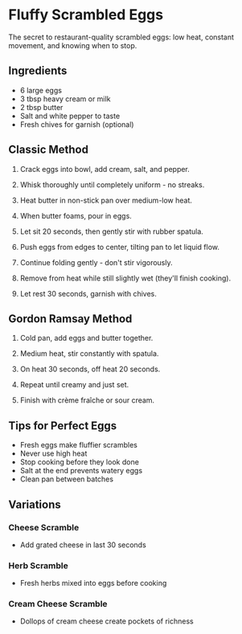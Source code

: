 # Fluffy Scrambled Eggs

The secret to restaurant-quality scrambled eggs: low heat, constant movement, and knowing when to stop.

## Ingredients

- 6 large eggs
- 3 tbsp heavy cream or milk
- 2 tbsp butter
- Salt and white pepper to taste
- Fresh chives for garnish (optional)

## Classic Method

1. Crack eggs into bowl, add cream, salt, and pepper.

2. Whisk thoroughly until completely uniform - no streaks.

3. Heat butter in non-stick pan over medium-low heat.

4. When butter foams, pour in eggs.

5. Let sit 20 seconds, then gently stir with rubber spatula.

6. Push eggs from edges to center, tilting pan to let liquid flow.

7. Continue folding gently - don't stir vigorously.

8. Remove from heat while still slightly wet (they'll finish cooking).

9. Let rest 30 seconds, garnish with chives.

## Gordon Ramsay Method

1. Cold pan, add eggs and butter together.

2. Medium heat, stir constantly with spatula.

3. On heat 30 seconds, off heat 20 seconds.

4. Repeat until creamy and just set.

5. Finish with crème fraîche or sour cream.

## Tips for Perfect Eggs

- Fresh eggs make fluffier scrambles
- Never use high heat
- Stop cooking before they look done
- Salt at the end prevents watery eggs
- Clean pan between batches

## Variations

### Cheese Scramble
- Add grated cheese in last 30 seconds

### Herb Scramble
- Fresh herbs mixed into eggs before cooking

### Cream Cheese Scramble
- Dollops of cream cheese create pockets of richness